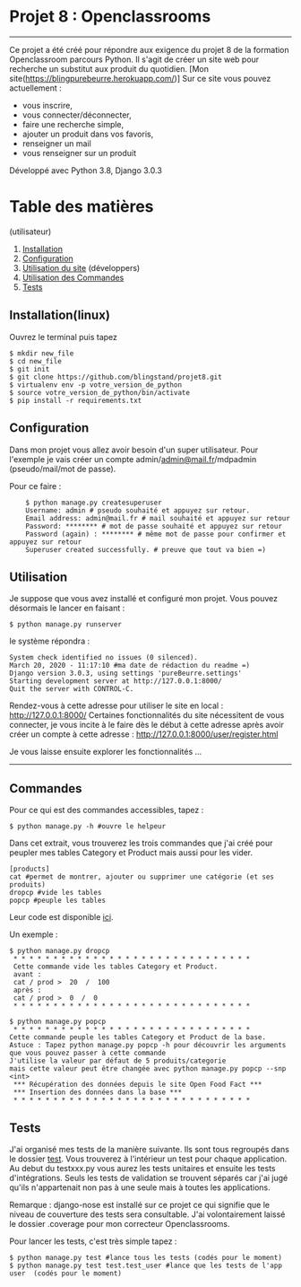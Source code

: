 # Projet 8 : Openclassrooms 
*********************

Ce projet a été créé pour répondre aux exigence du projet 8 de la formation Openclassroom parcours Python. Il s'agit de créer un site web pour recherche un substitut aux produit du quotidien. [Mon site(https://blingpurebeurre.herokuapp.com/)]
Sur ce site vous pouvez actuellement : 
* vous inscrire,
* vous connecter/déconnecter,
* faire une recherche simple,
* ajouter un produit dans vos favoris, 
* renseigner un mail
* vous renseigner sur un produit


Développé avec Python 3.8, Django 3.0.3

# Table des matières
(utilisateur)
1. [Installation](#installation(linux))
2. [Configuration](#configuration)
3. [Utilisation du site](#utilisation)
(développers)
4. [Utilisation des Commandes](#commandes)
5. [Tests](#tests)

## Installation(linux)

Ouvrez le terminal puis tapez
    
    $ mkdir new_file
    $ cd new_file
    $ git init
    $ git clone https://github.com/blingstand/projet8.git
    $ virtualenv env -p votre_version_de_python
    $ source votre_version_de_python/bin/activate
    $ pip install -r requirements.txt

## Configuration

Dans mon projet vous allez avoir besoin d'un super utilisateur. Pour l'exemple je vais créer un 
compte admin/admin@mail.fr/mdpadmin (pseudo/mail/mot de passe).

Pour ce faire : 

        $ python manage.py createsuperuser
        Username: admin # pseudo souhaité et appuyez sur retour.
        Email address: admin@mail.fr # mail souhaité et appuyez sur retour
        Password: ******** # mot de passe souhaité et appuyez sur retour
        Password (again) : ******** # même mot de passe pour confirmer et appuyez sur retour
        Superuser created successfully. # preuve que tout va bien =)


## Utilisation

Je suppose que vous avez installé et configuré mon projet. Vous pouvez désormais le lancer en faisant : 

    $ python manage.py runserver

le système répondra : 

    System check identified no issues (0 silenced).
    March 20, 2020 - 11:17:10 #ma date de rédaction du readme =) 
    Django version 3.0.3, using settings 'pureBeurre.settings'
    Starting development server at http://127.0.0.1:8000/
    Quit the server with CONTROL-C.

Rendez-vous à cette adresse pour utiliser le site en local : http://127.0.0.1:8000/
Certaines fonctionnalités du site nécessitent de vous connecter, je vous incite à le faire dès le début à cette adresse après avoir créer un compte à cette adresse : http://127.0.0.1:8000/user/register.html

Je vous laisse ensuite explorer les fonctionnalités ...

************************************************
## Commandes

Pour ce qui est des commandes accessibles, tapez : 
    
    $ python manage.py -h #ouvre le helpeur

Dans cet extrait, vous trouverez les trois commandes que j'ai créé pour peupler mes tables Category et Product mais aussi pour les vider.
    
    [products]
    cat #permet de montrer, ajouter ou supprimer une catégorie (et ses produits)
    dropcp #vide les tables
    popcp #peuple les tables

Leur code est disponible [ici](https://github.com/blingstand/projet8/tree/master/products/management/commands).

Un exemple : 

    $ python manage.py dropcp
     * * * * * * * * * * * * * * * * * * * * * * * * * * * * * * 
     Cette commande vide les tables Category et Product.
     avant : 
     cat / prod >  20  /  100
     après : 
     cat / prod >  0  /  0
     * * * * * * * * * * * * * * * * * * * * * * * * * * * * * *  

    $ python manage.py popcp 
     * * * * * * * * * * * * * * * * * * * * * * * * * * * * * *  
    Cette commande peuple les tables Category et Product de la base.
    Astuce : Tapez python manage.py popcp -h pour découvrir les arguments 
    que vous pouvez passer à cette commande
    J'utilise la valeur par défaut de 5 produits/categorie
    mais cette valeur peut être changée avec python manage.py popcp --snp <int>
     *** Récupération des données depuis le site Open Food Fact ***
     *** Insertion des données dans la base ***
     * * * * * * * * * * * * * * * * * * * * * * * * * * * * * *  




## Tests

J'ai organisé mes tests de la manière suivante. Ils sont tous regroupés dans le dossier [test](https://github.com/blingstand/projet8/tree/master/test). Vous trouverez à l'intérieur un test pour chaque application. Au debut du testxxx.py vous aurez les tests unitaires et ensuite les tests d'intégrations. Seuls les tests de validation se trouvent séparés car j'ai jugé qu'ils n'appartenait non pas à une seule mais à toutes les applications.

Remarque : django-nose est installé sur ce projet ce qui signifie que le niveau de couverture des tests sera consultable. J'ai volontairement laissé le dossier .coverage pour mon correcteur Openclassrooms. 

Pour lancer les tests, c'est très simple tapez : 

    $ python manage.py test #lance tous les tests (codés pour le moment)
    $ python manage.py test test.test_user #lance que les tests de l'app user  (codés pour le moment)